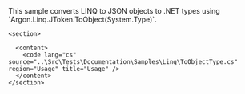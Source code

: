 <?xml version="1.0" encoding="utf-8"?>
<topic id="ToObjectType" revisionNumber="1">
  <developerConceptualDocument xmlns="http://ddue.schemas.microsoft.com/authoring/2003/5" xmlns:xlink="http://www.w3.org/1999/xlink">This sample converts LINQ to JSON objects to .NET types using
      `Argon.Linq.JToken.ToObject(System.Type)`.

    <section>

      <content>
        <code lang="cs" source="..\Src\Tests\Documentation\Samples\Linq\ToObjectType.cs" region="Usage" title="Usage" />
      </content>
    </section>